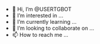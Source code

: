 - 👋 Hi, I’m @USERTGBOT
- 👀 I’m interested in ...
- 🌱 I’m currently learning ...
- 💞️ I’m looking to collaborate on ...
- 📫 How to reach me ...

<!---
USERTGBOT/USERTGBOT is a ✨ special ✨ repository because its `README.md` (this file) appears on your GitHub profile.
You can click the Preview link to take a look at your changes.
--->

